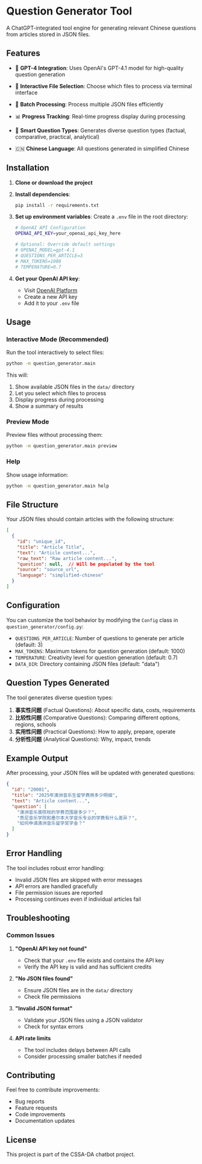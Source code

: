 # Question Generator Tool

A ChatGPT-integrated tool engine for generating relevant Chinese questions from articles stored in JSON files.

## Features

- 🤖 **GPT-4 Integration**: Uses OpenAI's GPT-4.1 model for high-quality question generation
- 📁 **Interactive File Selection**: Choose which files to process via terminal interface
- 🔄 **Batch Processing**: Process multiple JSON files efficiently

- 📊 **Progress Tracking**: Real-time progress display during processing
- 🎯 **Smart Question Types**: Generates diverse question types (factual, comparative, practical, analytical)
- 🇨🇳 **Chinese Language**: All questions generated in simplified Chinese

## Installation

1. **Clone or download the project**

2. **Install dependencies**:
   ```bash
   pip install -r requirements.txt
   ```

3. **Set up environment variables**:
   Create a `.env` file in the root directory:
   ```bash
   # OpenAI API Configuration
   OPENAI_API_KEY=your_openai_api_key_here
   
   # Optional: Override default settings
   # OPENAI_MODEL=gpt-4.1
   # QUESTIONS_PER_ARTICLE=3
   # MAX_TOKENS=1000
   # TEMPERATURE=0.7
   ```

4. **Get your OpenAI API key**:
   - Visit [OpenAI Platform](https://platform.openai.com/api-keys)
   - Create a new API key
   - Add it to your `.env` file

## Usage

### Interactive Mode (Recommended)

Run the tool interactively to select files:

```bash
python -m question_generator.main
```

This will:
1. Show available JSON files in the `data/` directory
2. Let you select which files to process
3. Display progress during processing
4. Show a summary of results

### Preview Mode

Preview files without processing them:

```bash
python -m question_generator.main preview
```

### Help

Show usage information:

```bash
python -m question_generator.main help
```

## File Structure

Your JSON files should contain articles with the following structure:

```json
[
  {
    "id": "unique_id",
    "title": "Article Title",
    "text": "Article content...",
    "raw_text": "Raw article content...",
    "question": null,  // Will be populated by the tool
    "source": "source_url",
    "language": "simplified-chinese"
  }
]
```

## Configuration

You can customize the tool behavior by modifying the `Config` class in `question_generator/config.py`:

- `QUESTIONS_PER_ARTICLE`: Number of questions to generate per article (default: 3)
- `MAX_TOKENS`: Maximum tokens for question generation (default: 1000)
- `TEMPERATURE`: Creativity level for question generation (default: 0.7)
- `DATA_DIR`: Directory containing JSON files (default: "data")


## Question Types Generated

The tool generates diverse question types:

1. **事实性问题** (Factual Questions): About specific data, costs, requirements
2. **比较性问题** (Comparative Questions): Comparing different options, regions, schools
3. **实用性问题** (Practical Questions): How to apply, prepare, operate
4. **分析性问题** (Analytical Questions): Why, impact, trends

## Example Output

After processing, your JSON files will be updated with generated questions:

```json
{
  "id": "20001",
  "title": "2025年澳洲音乐生留学费用多少明细",
  "text": "Article content...",
  "question": [
    "澳洲音乐类院校的学费范围是多少？",
    "悉尼音乐学院和墨尔本大学音乐专业的学费有什么差异？",
    "如何申请澳洲音乐留学奖学金？"
  ]
}
```



## Error Handling

The tool includes robust error handling:
- Invalid JSON files are skipped with error messages
- API errors are handled gracefully
- File permission issues are reported
- Processing continues even if individual articles fail

## Troubleshooting

### Common Issues

1. **"OpenAI API key not found"**
   - Check that your `.env` file exists and contains the API key
   - Verify the API key is valid and has sufficient credits

2. **"No JSON files found"**
   - Ensure JSON files are in the `data/` directory
   - Check file permissions

3. **"Invalid JSON format"**
   - Validate your JSON files using a JSON validator
   - Check for syntax errors

4. **API rate limits**
   - The tool includes delays between API calls
   - Consider processing smaller batches if needed

## Contributing

Feel free to contribute improvements:
- Bug reports
- Feature requests
- Code improvements
- Documentation updates

## License

This project is part of the CSSA-DA chatbot project.
